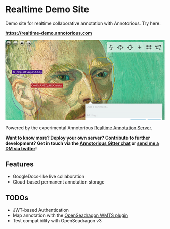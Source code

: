# Realtime Demo Site

Demo site for realtime collaborative annotation with Annotorious. Try here:

__<https://realtime-demo.annotorious.com>__

![Social preview image](social.jpg)

Powered by the experimental Annotorious
[Realtime Annotation Server](https://github.com/recogito/realtime-annotation-server).

__Want to know more? Deploy your own server? Contribute to further development? Get in touch via the 
[Annotorious Gitter chat](https://gitter.im/recogito/annotorious) or
[send me a DM via twitter](https://twitter.com/aboutgeo)!__

## Features

- GoogleDocs-like live collaboration
- Cloud-based permanent annotation storage

## TODOs

- JWT-based Authentication
- Map annotation with the [OpenSeadragon WMTS plugin](https://github.com/recogito/openseadragon-wmts)
- Test compatibility with OpenSeadragon v3

